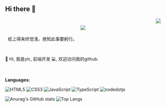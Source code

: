 ## Hi there 👋

<!-- profile view count -->
<img align="right" src="https://komarev.com/ghpvc/?username=ylcjwq">

<h1 align="center">
  <a href="https://git.io/typing-svg">
    <img src="https://readme-typing-svg.herokuapp.com/?lines=Hi+There!+👋;+Myself+ylcjwq!;&center=true&size=30">
  </a>
</h1>

<pre>
 纸上得来终觉浅，绝知此事要躬行。
</pre>

<br />


👋 Hi, 我是ylc, 前端开发 💻, 欢迎访问我的github.


<br />

**Languages:**

![HTML5](https://img.shields.io/badge/HTML5-E34F26?logo=HTML5&logoColor=fff)
![CSS3](https://img.shields.io/badge/CSS3-1572B6?logo=CSS3&logoColor=fff)
![JavaScript](https://img.shields.io/badge/JavaScript-F7DF1E?logo=JavaScript&logoColor=333)
![TypeScript](https://img.shields.io/badge/TypeScript-3178C6?logo=TypeScript&logoColor=fff)
![nodedotjs](https://img.shields.io/badge/NODEJS-5FA04E?logo=nodedotjs&logoColor=333)

![Anurag's GitHub stats](https://github-readme-stats.vercel.app/api?username=ylcjwq) ![Top Langs](https://github-readme-stats.vercel.app/api/top-langs/?username=anuraghazra)


